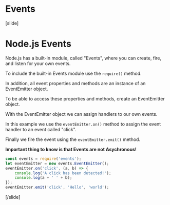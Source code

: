 # Events

[slide]

# Node.js Events

Node.js has a built-in module, called "Events", where you can create, fire, and listen for your own events.

To include the built-in Events module use the `require()` method. 

In addition, all event properties and methods are an instance of an EventEmitter object. 

To be able to access these properties and methods, create an EventEmitter object.

With the EventEmitter object we can assign handlers to our own events.

In this example we use the `eventEmitter.on()` method to assign the event handler to an event called "click".

Finally we fire the event using the `eventEmitter.emit()` method.

**Important thing to know is that Events are not Asychronous!**

```js
const events = require('events');
let eventEmitter = new events.EventEmitter();
eventEmitter.on('click', (a, b) => {
    console.log('A click has been detected!');
    console.log(a + ' ' + b);
});
eventEmitter.emit('click', 'Hello', 'world');
```

[/slide]
